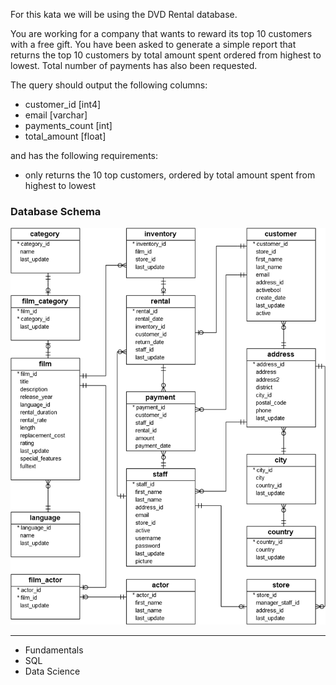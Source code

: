 For this kata we will be using the DVD Rental database.

You are working for a company that wants to reward its top 10 customers with a free gift. You have been asked to generate a simple report that returns the top 10 customers by total amount spent ordered from highest to lowest. Total number of payments has also been requested.

The query should output the following columns:
- customer_id [int4]
- email [varchar]
- payments_count [int]
- total_amount [float]

and has the following requirements:

- only returns the 10 top customers, ordered by total amount spent from highest to lowest

### Database Schema
![mm](../Images/SQL_Basics_Top_10_customers_by_total_payments_amount.jpg)

---

- Fundamentals
- SQL
- Data Science
